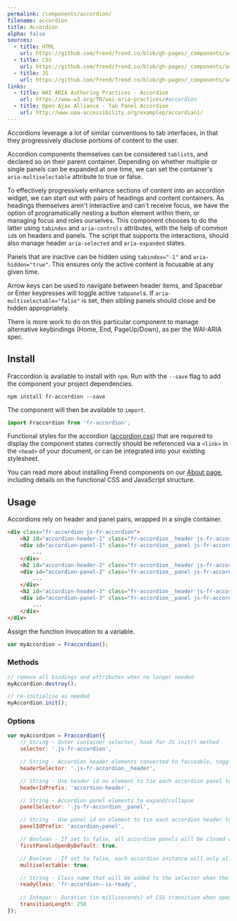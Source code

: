 ```yaml
---
permalink: /components/accordion/
filename: accordion
title: Accordion
alpha: false
sources:
  - title: HTML
    url: https://github.com/frend/frend.co/blob/gh-pages/_components/accordion/accordion.html
  - title: CSS
    url: https://github.com/frend/frend.co/blob/gh-pages/_components/accordion/accordion.css
  - title: JS
    url: https://github.com/frend/frend.co/blob/gh-pages/_components/accordion/accordion.js
links:
  - title: WAI ARIA Authoring Practices - Accordion
    url: https://www.w3.org/TR/wai-aria-practices/#accordion
  - title: Open Ajax Alliance - Tab Panel Accordion
    url: http://www.oaa-accessibility.org/examplep/accordian1/
---
```


Accordions leverage a lot of similar conventions to tab interfaces, in that they progressively disclose portions of content to the user.

Accordion components themselves can be considered `tablist`s, and declared so on their parent container. Depending on whether multiple or single panels can be expanded at one time, we can set the container's `aria-multiselectable` attribute to true or false.

To effectively progressively enhance sections of content into an accordion widget, we can start out with pairs of headings and content containers. As headings themselves aren't interactive and can't receive focus, we have the option of programatically nesting a button element within them, or managing focus and roles ourselves. This component chooses to do the latter using `tabindex` and `aria-controls` attributes, with the help of common `id`s on headers and panels. The script that supports the interactions, should also manage header `aria-selected` and `aria-expanded` states.

Panels that are inactive can be hidden using `tabindex="-1"` and `aria-hidden="true"`. This ensures only the active content is focusable at any given time.

Arrow keys can be used to navigate between header items, and Spacebar or Enter keypresses will toggle active `tabpanel`s. If `aria-multiselectable="false"` is set, then sibling panels should close and be hidden appropriately.

There is more work to do on this particular component to manage alternative keybindings (Home, End, PageUp/Down), as per the WAI-ARIA spec.

## Install

Fraccordion is available to install with `npm`. Run with the `--save` flag to add the component your project dependencies.

~~~
npm install fr-accordion --save
~~~

The component will then be available to `import`.

~~~ js
import Fraccordion from 'fr-accordion';
~~~

Functional styles for the accordion ([accordion.css](https://raw.githubusercontent.com/frend/frend.co/gh-pages/_components/accordion/accordion.css)) that are required to display the component states correctly should be referenced via a `<link>` in the `<head>` of your document, or can be integrated into your existing stylesheet.

You can read more about installing Frend components on our [About page](http://frend.co/about/), including details on the functional CSS and JavaScript structure.

## Usage

Accordions rely on header and panel pairs, wrapped in a single container.

~~~ html
<div class="fr-accordion js-fr-accordion">
	<h2 id="accordion-header-1" class="fr-accordion__header js-fr-accordion__header">...</h2>
	<div id="accordion-panel-1" class="fr-accordion__panel js-fr-accordion__panel">
		...
	</div>
	<h2 id="accordion-header-2" class="fr-accordion__header js-fr-accordion__header">...</h2>
	<div id="accordion-panel-2" class="fr-accordion__panel js-fr-accordion__panel">
		...
	</div>
	<h2 id="accordion-header-3" class="fr-accordion__header js-fr-accordion__header">...</h2>
	<div id="accordion-panel-3" class="fr-accordion__panel js-fr-accordion__panel">
		...
	</div>
</div>
~~~

Assign the function invocation to a variable.

~~~ js
var myAccordion = Fraccordion();
~~~

### Methods

~~~ js
// remove all bindings and attributes when no longer needed
myAccordion.destroy();

// re-initialise as needed
myAccordion.init();
~~~

### Options

~~~ js
var myAccordion = Fraccordion({
	// String - Outer container selector, hook for JS init() method
	selector: '.js-fr-accordion',

	// String - Accordion header elements converted to focusable, togglable elements
	headerSelector: '.js-fr-accordion__header',

	// String - Use header id on element to tie each accordion panel to its header - see panelIdPrefix
	headerIdPrefix: 'accordion-header',

	// String - Accordion panel elements to expand/collapse
	panelSelector: '.js-fr-accordion__panel',

	// String - Use panel id on element to tie each accordion header to its panel - see headerIdPrefix
	panelIdPrefix: 'accordion-panel',

	// Boolean - If set to false, all accordion panels will be closed on init()
	firstPanelsOpenByDefault: true,

	// Boolean - If set to false, each accordion instance will only allow a single panel to be open at a time
	multiselectable: true,

	// String - Class name that will be added to the selector when the component has been initialised
	readyClass: 'fr-accordion--is-ready',
	
	// Integer - Duration (in milliseconds) of CSS transition when opening/closing accordion panels
	transitionLength: 250
});
~~~